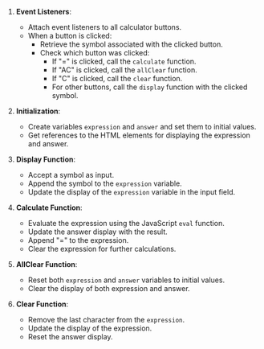 1. **Event Listeners**:

   - Attach event listeners to all calculator buttons.
   - When a button is clicked:
     - Retrieve the symbol associated with the clicked button.
     - Check which button was clicked:
       - If "=" is clicked, call the `calculate` function.
       - If "AC" is clicked, call the `allClear` function.
       - If "C" is clicked, call the `clear` function.
       - For other buttons, call the `display` function with the clicked symbol.

2. **Initialization**:

   - Create variables `expression` and `answer` and set them to initial values.
   - Get references to the HTML elements for displaying the expression and answer.

3. **Display Function**:

   - Accept a symbol as input.
   - Append the symbol to the `expression` variable.
   - Update the display of the `expression` variable in the input field.

4. **Calculate Function**:

   - Evaluate the expression using the JavaScript `eval` function.
   - Update the answer display with the result.
   - Append "=" to the expression.
   - Clear the expression for further calculations.

5. **AllClear Function**:

   - Reset both `expression` and `answer` variables to initial values.
   - Clear the display of both expression and answer.

6. **Clear Function**:
   - Remove the last character from the `expression`.
   - Update the display of the expression.
   - Reset the answer display.
